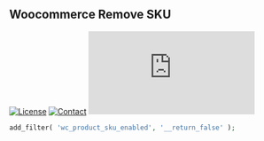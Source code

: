 ## Woocommerce Remove SKU
[![License](https://img.shields.io/github/license/dedewiweka/snippets?color=brightgreen)](https://github.com/dedewiweka/snippets/blob/main/LICENSE) [![Contact](https://img.shields.io/badge/contact-Dede%20Wiweka-orange)](https://dede.wiweka.com/development) ![File size](https://img.shields.io/github/size/dedewiweka/snippets/Woocommerce/remove-sku.md) 
```php
add_filter( 'wc_product_sku_enabled', '__return_false' );
```